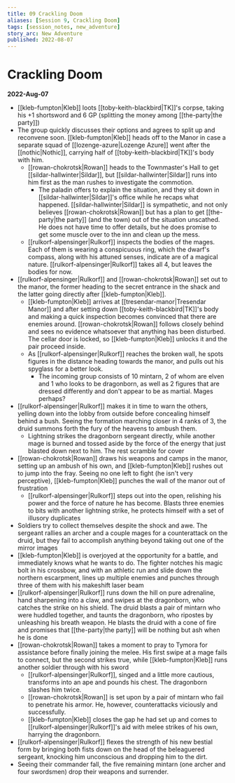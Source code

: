 ```yaml
---
title: 09 Crackling Doom
aliases: [Session 9, Crackling Doom]
tags: [session_notes, new_adventure]
story_arc: New Adventure
published: 2022-08-07
---
```

# Crackling Doom

**2022-Aug-07**

- [[kleb-fumpton|Kleb]] loots [[toby-keith-blackbird|TK]]'s corpse, taking his +1 shortsword and 6 GP (splitting the money among [[the-party|the party]])
- The group quickly discusses their options and agrees to split up and reconvene soon. [[kleb-fumpton|Kleb]] heads off to the Manor in case a separate squad of [[lozenge-azure|Lozenge Azure]] went after the [[nothic|Nothic]], carrying half of [[toby-keith-blackbird|TK]]'s body with him.
  - [[rowan-chokrotsk|Rowan]] heads to the Townmaster's Hall to get [[sildar-hallwinter|Sildar]], but [[sildar-hallwinter|Sildar]] runs into him first as the man rushes to investigate the commotion.
    - The paladin offers to explain the situation, and they sit down in [[sildar-hallwinter|Sildar]]'s office while he recaps what happened. [[sildar-hallwinter|Sildar]] is sympathetic, and not only believes [[rowan-chokrotsk|Rowan]] but has a plan to get [[the-party|the party]] (and the town) out of the situation unscathed. He does not have time to offer details, but he does promise to get some muscle over to the inn and clean up the mess.
  - [[rulkorf-alpensinger|Rulkorf]] inspects the bodies of the mages. Each of them is wearing a conspicuous ring, which the dwarf's compass, along with his attuned senses, indicate are of a magical nature. [[rulkorf-alpensinger|Rulkorf]] takes all 4, but leaves the bodies for now.
- [[rulkorf-alpensinger|Rulkorf]] and [[rowan-chokrotsk|Rowan]] set out to the manor, the former heading to the secret entrance in the shack and the latter going directly after [[kleb-fumpton|Kleb]].
  - [[kleb-fumpton|Kleb]] arrives at [[tresendar-manor|Tresendar Manor]] and after setting down [[toby-keith-blackbird|TK]]'s body and making a quick inspection becomes convinced that there are enemies around. [[rowan-chokrotsk|Rowan]] follows closely behind and sees no evidence whatsoever that anything has been disturbed. The cellar door is locked, so [[kleb-fumpton|Kleb]] unlocks it and the pair proceed inside.
  - As [[rulkorf-alpensinger|Rulkorf]] reaches the broken wall, he spots figures in the distance heading towards the manor, and pulls out his spyglass for a better look.
    - The incoming group consists of 10 mintarn, 2 of whom are elven and 1 who looks to be dragonborn, as well as 2 figures that are dressed differently and don't appear to be as martial. Mages perhaps?
- [[rulkorf-alpensinger|Rulkorf]] makes it in time to warn the others, yelling down into the lobby from outside before concealing himself behind a bush. Seeing the formation marching closer in 4 ranks of 3, the druid summons forth the fury of the heavens to ambush them.
  - Lightning strikes the dragonborn sergeant directly, while another mage is burned and tossed aside by the force of the energy that just blasted down next to him. The rest scramble for cover
- [[rowan-chokrotsk|Rowan]] draws his weapons and camps in the manor, setting up an ambush of his own, and [[kleb-fumpton|Kleb]] rushes out to jump into the fray. Seeing no one left to fight (he isn't very perceptive), [[kleb-fumpton|Kleb]] punches the wall of the manor out of frustration
  - [[rulkorf-alpensinger|Rulkorf]] steps out into the open, relishing his power and the force of nature he has become. Blasts three enemies to bits with another lightning strike, he protects himself with a set of illusory duplicates
- Soldiers try to collect themselves despite the shock and awe. The sergeant rallies an archer and a couple mages for a counterattack on the druid, but they fail to accomplish anything beyond taking out one of the mirror images
- [[kleb-fumpton|Kleb]] is overjoyed at the opportunity for a battle, and immediately knows what he wants to do. The fighter notches his magic bolt in his crossbow, and with an athletic run and slide down the northern escarpment, lines up multiple enemies and punches through three of them with his makeshift laser beam
- [[rulkorf-alpensinger|Rulkorf]] runs down the hill on pure adrenaline, hand sharpening into a claw, and swipes at the dragonborn, who catches the strike on his shield. The druid blasts a pair of mintarn who were huddled together, and taunts the dragonborn, who ripostes by unleashing his breath weapon. He blasts the druid with a cone of fire and promises that [[the-party|the party]] will be nothing but ash when he is done
- [[rowan-chokrotsk|Rowan]] takes a moment to pray to Tymora for assistance before finally joining the melee. His first swipe at a mage fails to connect, but the second strikes true, while [[kleb-fumpton|Kleb]] runs another soldier through with his sword
  - [[rulkorf-alpensinger|Rulkorf]], singed and a little more cautious, transforms into an ape and pounds his chest. The dragonborn slashes him twice.
  - [[rowan-chokrotsk|Rowan]] is set upon by a pair of mintarn who fail to penetrate his armor. He, however, counterattacks viciously and successfully.
  - [[kleb-fumpton|Kleb]] closes the gap he had set up and comes to [[rulkorf-alpensinger|Rulkorf]]'s aid with melee strikes of his own, harrying the dragonborn.
- [[rulkorf-alpensinger|Rulkorf]] flexes the strength of his new bestial form by bringing both fists down on the head of the beleaguered sergeant, knocking him unconscious and dropping him to the dirt.
- Seeing their commander fall, the five remaining mintarn (one archer and four swordsmen) drop their weapons and surrender.
